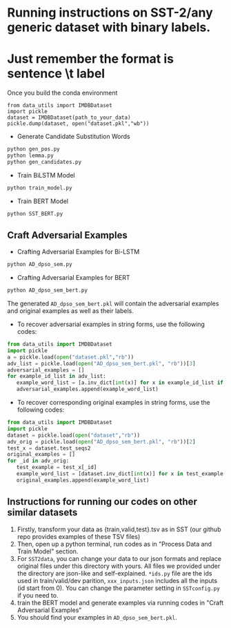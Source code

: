 # Running instructions on SST-2/any generic dataset with binary labels.
# Just remember the format is sentence \t label


Once you build the conda environment
```
from data_utils import IMDBDataset
import pickle
dataset = IMDBDataset(path_to_your_data)
pickle.dump(dataset, open("dataset.pkl","wb"))
```


- Generate Candidate Substitution Words 
```bash
python gen_pos.py
python lemma.py
python gen_candidates.py
```
- Train BiLSTM Model  
```bash
python train_model.py
```
- Train BERT Model 
```bash 
python SST_BERT.py
```
## Craft Adversarial Examples
- Crafting Adversarial Examples for Bi-LSTM
```bash
python AD_dpso_sem.py
```
- Crafting Adversarial Examples for BERT
```bash
python AD_dpso_sem_bert.py
```
The generated `AD_dpso_sem_bert.pkl` will contain the adversarial examples and original examples as well as their labels.

- To recover adversarial examples in string forms, use the following codes:
```python
from data_utils import IMDBDataset
import pickle
a = pickle.load(open("dataset.pkl","rb"))
adv_list = pickle.load(open("AD_dpso_sem_bert.pkl", "rb"))[3]
adversarial_examples = []
for example_id_list in adv_list:
   example_word_list = [a.inv_dict[int(x)] for x in example_id_list if int(x)!=0]
   adversarial_examples.append(example_word_list)
```
- To recover corresponding original examples in string forms, use the following codes:
```python
from data_utils import IMDBDataset
import pickle
dataset = pickle.load(open("dataset","rb"))
adv_orig = pickle.load(open("AD_dpso_sem_bert.pkl", "rb"))[2]
test_x = dataset.test_seqs2
original_examples = []
for _id in adv_orig:
   test_example = test_x[_id]
   example_word_list = [dataset.inv_dict[int(x)] for x in test_example if int(x)!=0]
   original_examples.append(example_word_list)
```

## Instructions for running our codes on other similar datasets
1. Firstly, transform your data as {train,valid,test}.tsv as in SST (our github repo provides examples of these TSV files)
2. Then, open up a python terminal, run codes as in "Process Data and Train Model" section.
3. For `SST2data`, you can change your data to our json formats and replace original files under this directory with yours.
All files we provided under the directory are json-like and self-explained. `*ids.py` file are the ids used in train/valid/dev parition, `xxx_inputs.json` includes all the inputs (id start from 0).
 You can change the parameter setting in `SSTconfig.py` if you need to.
4. train the BERT model and generate examples via running codes in "Craft Adversarial Examples"
5. You should find your examples in `AD_dpso_sem_bert.pkl`.
